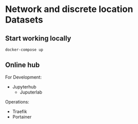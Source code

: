 Network and discrete location Datasets
===

## Start working locally

```
docker-compose up
```

## Online hub

For Development:
* Jupyterhub
    * Juputerlab

Operations:
* Traefik
* Portainer


